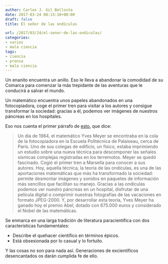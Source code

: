 ```yaml
---
author: Carlos J. Gil Bellosta
date: 2017-03-24 08:13:18+00:00
draft: false
title: El señor de las ondículas

url: /2017/03/24/el-senor-de-las-ondiculas/
categories:
- varios
- mala ciencia
tags:
- ciencia
- prensa
- mala ciencia
---
```


Un enanito encuentra un anillo. Eso le lleva a abandonar la comodidad de su Comarca para comenzar la más trepidante de las aventuras que le conducirá a salvar el mundo.

Un matemático encuentra unos papeles abandonados en una fotocopiadora, coge el primer tren para visitar a los autores y consigue transformar la sociedad: gracias a él, podemos ver imágenes de nuestros páncreas en los hospitales.

Eso nos cuenta el primer párrafo de [esto](http://elpais.com/elpais/2017/03/21/ciencia/1490102988_761922.html), que dice:

>Un día de 1984, el matemático Yves Meyer se encontraba en la cola de la fotocopiadora en la Escuela Politécnica de Palaiseau, cerca de París. Uno de sus colegas de edificio, un físico, estaba imprimiendo un estudio sobre una nueva técnica para descomponer las señales sísmicas complejas registradas en los terremotos. Meyer se quedó fascinado. Cogió el primer tren a Marsella para conocer a sus autores. Hoy, aquella técnica, la teoría de las ondículas, es una de las aportaciones matemáticas que más ha transformado la sociedad: permite desmontar imágenes y sonidos en paquetes de información más sencillos que facilitan su manejo. Gracias a las ondículas podemos ver nuestro páncreas en un hospital, disfrutar de una película digital o comprimir nuestras fotografías de las vacaciones en formato JPEG-2000. Y, por desarrollar esta teoría, Yves Meyer ha ganado hoy el premio Abel, dotado con 675.000 euros y considerado el Nobel de las matemáticas.

Se enmarca en una larga tradición de literatura paracientífica con dos características fundamentales:

* Describe el quehacer científico en términos épicos.
* Está obsesionada por lo casual y lo fortuito.

Y las cosas no son para nada así. Generaciones de excientíficos desencantados os darán cumplida fe de ello.
